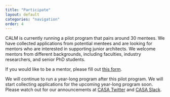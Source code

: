 ```yaml
---
title: "Participate"
layout: default
categories: "navigation"
order: 4
---
```


CALM is currently running a pilot program that pairs around 30 mentees. We have
collected applications from potential mentees and are looking for mentors who
are interested in supporting junior architects. We welcome mentors from
different backgrounds, including faculties, industry researchers, and senior PhD
students.

If you would like to be a mentor, please fill out [this
form](https://forms.gle/hFE1qjvAukd8Jv4x6).

We will continue to run a year-long program after this pilot program. We will
start collecting applications for the upcoming year-long program soon. Please
watch out for our announcements at [CASA
Twitter](https://twitter.com/comparchsa) and [CASA
Slack](https://www.sigarch.org/casa/#join).
